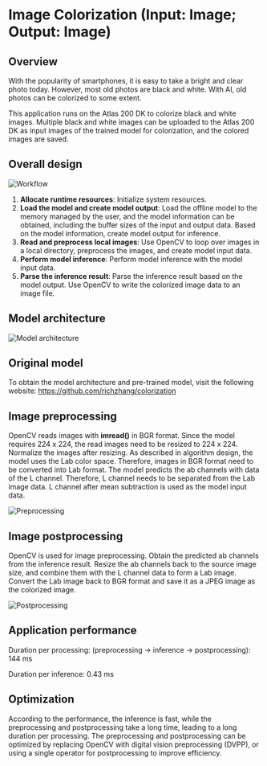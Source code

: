 # Image Colorization (Input: Image; Output: Image)

## Overview

With the popularity of smartphones, it is easy to take a bright and clear photo today. However, most old photos are black and white. With AI, old photos can be colorized to some extent.

This application runs on the Atlas 200 DK to colorize black and white images. Multiple black and white images can be uploaded to the Atlas 200 DK as input images of the trained model for colorization, and the colored images are saved.

## Overall design

![Workflow](https://images.gitee.com/uploads/images/2020/0805/095543_cea73640_5395865.png "屏幕截图.png")

1) **Allocate runtime resources**: Initialize system resources.
2) **Load the model and create model output**: Load the offline model to the memory managed by the user, and the model information can be obtained, including the buffer sizes of the input and output data. Based on the model information, create model output for inference.
3) **Read and preprocess local images**: Use OpenCV to loop over images in a local directory, preprocess the images, and create model input data.
4) **Perform model inference**: Perform model inference with the model input data.
5) **Parse the inference result**: Parse the inference result based on the model output. Use OpenCV to write the colorized image data to an image file.

## Model architecture

![Model architecture](https://images.gitee.com/uploads/images/2020/0805/095721_70b4f185_5395865.png "屏幕截图.png")

## Original model

To obtain the model architecture and pre-trained model, visit the following website: https://github.com/richzhang/colorization

## Image preprocessing

OpenCV reads images with **imread()** in BGR format. Since the model requires 224 x 224, the read images need to be resized to 224 x 224. Normalize the images after resizing. As described in algorithm design, the model uses the Lab color space. Therefore, images in BGR format need to be converted into Lab format. The model predicts the ab channels with data of the L channel. Therefore, L channel needs to be separated from the Lab image data. L channel after mean subtraction is used as the model input data.

![Preprocessing](https://images.gitee.com/uploads/images/2020/0805/095959_0e2bdf81_5395865.png "屏幕截图.png")

## Image postprocessing

OpenCV is used for image preprocessing. Obtain the predicted ab channels from the inference result. Resize the ab channels back to the source image size, and combine them with the L channel data to form a Lab image. Convert the Lab image back to BGR format and save it as a JPEG image as the colorized image.

![Postprocessing](https://images.gitee.com/uploads/images/2020/0805/100036_247920c8_5395865.png "屏幕截图.png")

## Application performance

Duration per processing: (preprocessing -> inference -> postprocessing): 144 ms

Duration per inference: 0.43 ms

## Optimization

According to the performance, the inference is fast, while the preprocessing and postprocessing take a long time, leading to a long duration per processing. The preprocessing and postprocessing can be optimized by replacing OpenCV with digital vision preprocessing (DVPP), or using a single operator for postprocessing to improve efficiency.